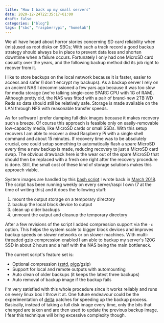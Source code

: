 ```yaml
---
title: "How I back up my small servers"
date: 2020-12-24T22:35:17+01:00
draft: false
categories: ["blog"]
tags: ["sbc", "raspberrypi", "homelab"]
---
```


We all have heard about horror stories concerning SD card reliability when (mis)used as root disks on SBCs; With such a track record a good backup strategy should always be in place to prevent data loss and shorten downtime when a failure occurs. Fortunately I only had one MicroSD card casualty over the years, and the following backup method did its job right to recover from it.

I like to store backups on the local network because it is faster, easier to access and safer (I don't encrypt my backups). As a backup server I rely on an ancient NAS I decommissioned a few yars ago because it was too slow for media storage (we're talking single-core SPARC CPU with 1G of RAM). Although pretty old, the NAS was fitted with a pair of brand-new 2TB WD Reds so data should still be relatively safe. Storage is made available on the LAN through NFS with reasonable transfer speeds.

As for software I prefer dumping full disk images because it makes recovery such a breeze. Of course this approach is feasible only on easily-removable low-capacity media, like MicroSD cards or small SSDs.
With this setup recovers I am able to recover a dead Raspberry Pi with a single shell command and about 15 minutes.
If recovery time was to be absolutely crucial, one could setup something to automatically flash a spare MicroSD every time a new backup is made, reducing recovery to just a MicroSD card swap. The obvious drawback here is the wear out of the spare MicroSD that should then be replaced with a fresh one right after the recovery procedure is done. Still, the small cost of these kind of storage solutions makes this approach viable.

System images are handled by this [bash script](https://github.com/Bonnee/dotfiles/blob/master/.local/bin/backup.sh) I wrote back in [March 2018](https://github.com/Bonnee/dotfiles/commit/cb2b95213ade35f177edd80ec0f5a0a1037d847e). The script has been running weekly on every server/raspi I own (7 at the time of writing this) and it does the following stuff:

1. mount the output storage on a temporary directory
2. backup the local block device to output
3. clean up older backups
4. unmount the output and cleanup the temporary directory

After a few revisions of the script I added compression support via the `-c` option. This helps the system scale to bigger block devices and improves backup speeds on slower networks or on slower machines. With multi-threaded gzip compression enabled I am able to backup my server's 120G SSD in about 2 hours and a half with the NAS being the main bottleneck.

The current script's feature set is:

- Optional compression ([zstd](https://github.com/facebook/zstd), [pigz](https://www.zlib.net/pigz/)/gzip)
- Support for local and remote outputs with automounting
- Auto clean of older backups (it keeps the latest three backups)
- Auto removal of backup image if the backup fails

I'm very satisfied with this whole procedure since it works reliably and runs on every linux box I throw it at.
One future endeavour could be the experimentation of [delta](https://en.wikipedia.org/wiki/Delta_encoding) patches for speeding up the backup process. Basically, instead of taking a full disk image every time, only the bits that changed are taken and are then used to update the previous backup image. I fear this technique will bring excessive complexity though.
